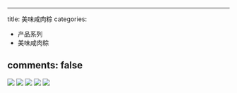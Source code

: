 
---
title: 美味咸肉粽
categories:
- 产品系列
- 美味咸肉粽

comments: false
---


<img src="/blog/public/css/images/meiweixianrouzong/a.jpg">

<img src="/blog/public/css/images/meiweixianrouzong/b.png">

<img src="/blog/public/css/images/meiweixianrouzong/c.png">

<img src="/blog/public/css/images/meiweixianrouzong/d.jpg">

<img src="/blog/public/css/images/meiweixianrouzong/e.jpg">